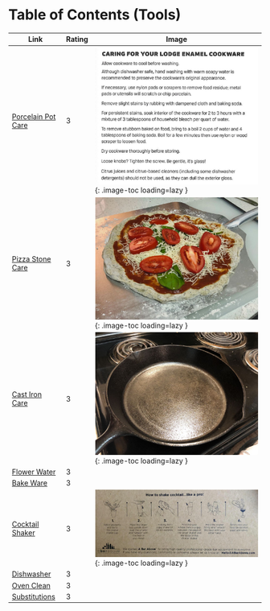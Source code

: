 # Table of Contents (Tools)

| Link | Rating | Image |
| -- | -- | -- |
| [Porcelain Pot Care](../porcelain_pot_care) | 3 | ![porcelain_pot_care.jpg](./porcelain_pot_care.jpg){: .image-toc loading=lazy } |
| [Pizza Stone Care](../pizza_stone_care) | 3 | ![pizza_stone_care.jpeg](./pizza_stone_care.jpeg){: .image-toc loading=lazy } |
| [Cast Iron Care](../cast_iron_care) | 3 | ![cast_iron_care.jpg](./cast_iron_care.jpg){: .image-toc loading=lazy } |
| [Flower Water](../flower_water) | 3 | <!-- TODO: Capture image --> |
| [Bake Ware](../bake_ware) | 3 | <!-- TODO: Capture image --> |
| [Cocktail Shaker](../cocktail_shaker) | 3 | ![cocktail_shaker.jpeg](./cocktail_shaker.jpeg){: .image-toc loading=lazy } |
| [Dishwasher](../dishwasher) | 3 | <!-- TODO: Capture image --> |
| [Oven Clean](../oven_clean) | 3 | <!-- TODO: Capture image --> |
| [Substitutions](../substitutions) | 3 | <!-- TODO: Capture image --> |
